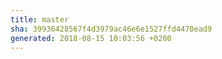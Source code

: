 ```yaml
---
title: master
sha: 39936428567f4d3979ac46e6e1527ffd4470ead9
generated: 2018-08-15 10:03:56 +0200
---
```

